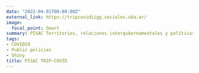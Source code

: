 ```yaml
---
date: "2022-04-01T00:00:00Z"
external_link: https://tripcovidiigg.sociales.uba.ar/
image:
  focal_point: Smart
summary: PISAC Territorios, relaciones intergubernamentales y políticas
tags:
- COVID19
- Public policies
- Shiny
title: PISAC TRIP-COVID
---
```

